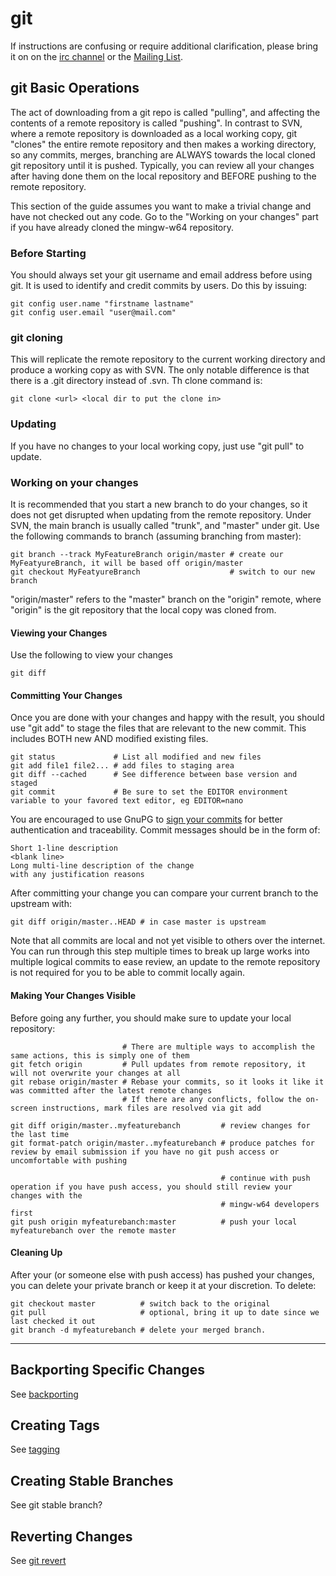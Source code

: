 # git

If instructions are confusing or require additional clarification,
please bring it on on the
<a href="irc://irc.oftc.net/%23mingw-w64" rel="nofollow">irc channel</a>
or the [Mailing List](../mailing-list.md).

## git Basic Operations

The act of downloading from a git repo is called "pulling", and
affecting the contents of a remote repository is called "pushing". In
contrast to SVN, where a remote repository is downloaded as a local
working copy, git "clones" the entire remote repository and then makes a
working directory, so any commits, merges, branching are ALWAYS towards
the local cloned git repository until it is pushed. Typically, you can
review all your changes after having done them on the local repository
and BEFORE pushing to the remote repository.

This section of the guide assumes you want to make a trivial change and
have not checked out any code. Go to the "Working on your changes" part
if you have already cloned the mingw-w64 repository.

### Before Starting

You should always set your git username and email address before using
git. It is used to identify and credit commits by users. Do this by
issuing:

    git config user.name "firstname lastname"
    git config user.email "user@mail.com"

### git cloning

This will replicate the remote repository to the current working
directory and produce a working copy as with SVN. The only notable
difference is that there is a .git directory instead of .svn. Th clone
command is:

    git clone <url> <local dir to put the clone in>

### Updating

If you have no changes to your local working copy, just use "git pull"
to update.

### Working on your changes

It is recommended that you start a new branch to do your changes, so it
does not get disrupted when updating from the remote repository. Under
SVN, the main branch is usually called "trunk", and "master" under git.
Use the following commands to branch (assuming branching from master):

    git branch --track MyFeatureBranch origin/master # create our MyFeatyureBranch, it will be based off origin/master
    git checkout MyFeatyureBranch                    # switch to our new branch

"origin/master" refers to the "master" branch on the "origin" remote,
where "origin" is the git repository that the local copy was cloned
from.

#### Viewing your Changes

Use the following to view your changes

    git diff

#### Committing Your Changes

Once you are done with your changes and happy with the result, you
should use "git add" to stage the files that are relevant to the new
commit. This includes BOTH new AND modified existing files.

    git status             # List all modified and new files
    git add file1 file2... # add files to staging area
    git diff --cached      # See difference between base version and staged
    git commit             # Be sure to set the EDITOR environment variable to your favored text editor, eg EDITOR=nano

You are encouraged to use GnuPG to [sign your
commits](./git-sign.md) for better authentication and
traceability. Commit messages should be in the form of:

    Short 1-line description
    <blank line>
    Long multi-line description of the change
    with any justification reasons

After committing your change you can compare your current branch to the
upstream with:

    git diff origin/master..HEAD # in case master is upstream

Note that all commits are local and not yet visible to others over the
internet. You can run through this step multiple times to break up large
works into multiple logical commits to ease review, an update to the
remote repository is not required for you to be able to commit locally
again.

#### Making Your Changes Visible

Before going any further, you should make sure to update your local
repository:

                             # There are multiple ways to accomplish the same actions, this is simply one of them
    git fetch origin         # Pull updates from remote repository, it will not overwrite your changes at all
    git rebase origin/master # Rebase your commits, so it looks it like it was committed after the latest remote changes
                             # If there are any conflicts, follow the on-screen instructions, mark files are resolved via git add

    git diff origin/master..myfeaturebanch         # review changes for the last time
    git format-patch origin/master..myfeaturebanch # produce patches for review by email submission if you have no git push access or uncomfortable with pushing

                                                   # continue with push operation if you have push access, you should still review your changes with the
                                                   # mingw-w64 developers first
    git push origin myfeaturebanch:master          # push your local myfeaturebanch over the remote master

#### Cleaning Up

After your (or someone else with push access) has pushed your changes,
you can delete your private branch or keep it at your discretion. To
delete:

    git checkout master          # switch back to the original
    git pull                     # optional, bring it up to date since we last checked it out
    git branch -d myfeaturebanch # delete your merged branch.

------------------------------------------------------------------------

## Backporting Specific Changes

See [backporting](./git-backport.md)

## Creating Tags

See [tagging](/git-tag.md)

## Creating Stable Branches

See git stable branch?

## Reverting Changes

See [git revert](./git-revert.md)
